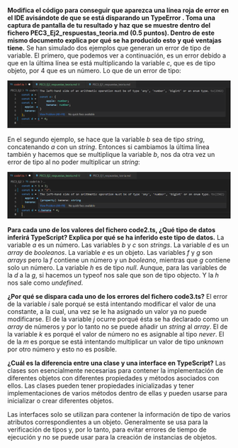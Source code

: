 **Modifica el código para conseguir que aparezca una línea roja de error en el IDE avisándote de que se está disparando un TypeError . Toma una captura de pantalla de tu resultado y haz que se muestre dentro del fichero PEC3_Ej2_respuestas_teoria.md (0.5 puntos). Dentro de este mismo documento explica por qué se ha producido esto y qué ventajas tiene.**
Se han simulado dos ejemplos que generan un error de tipo de variable. El primero, que podemos ver a continuación, es un error debido a que en la última línea se está multiplicando la variable *c*, que es de tipo objeto, por 4 que es un número. Lo que de un error de tipo:

![](code1-error.png)

En el segundo ejemplo, se hace que la variable *b* sea de tipo *string*, concatenando *a* con un *string*. Entonces si cambiamos la última línea también y hacemos que se multiplique la variable *b*, nos da otra vez un error de tipo al no poder multiplicar un *string*:

![](code1-error-2.png)

**Para cada uno de los valores del fichero code2.ts, ¿Qué tipo de datos inferirá TypeScript? Explica por qué se ha inferido este tipo de datos.**
La variable *a* es un número. Las variables *b* y *c* son *strings*. La variable *d* es un *array* de *booleanos*. La variable *e* es un objeto. Las variables *f* y *g* son *arrays* pero la *f* contiene un número y un *booleano*, mientras que *g* contiene solo un número. La variable *h* es de tipo *null*. Aunque, para las variables de la *d* a la *g*, si hacemos un typeof nos sale que son de tipo objecto. Y la *h* nos sale como *undefined*.

**¿Por qué se dispara cada uno de los errores del fichero code3.ts?**
El error de la variable *i* sale porqué se está intentando modificar el valor de una constante, a la cual, una vez se le ha asignado un valor ya no puede modificarse.
El de la variable *j* ocurre porqué ésta se ha declarado como un *array* de números y por lo tanto no se puede añadir un *string* al *array*.
El de la variable *k* es porqué el valor de número no es asignable al tipo *never*.
El de la *m* es porque se está intentando multiplicar un valor de tipo *unknown* por otro número y esto no es posible.

**¿Cuál es la diferencia entre una clase y una interface en TypeScript?**
Las clases son esencialmente necesarias para contener la implementación de diferentes objetos con diferentes propiedades y métodos asociados con ellos. Las clases pueden tener propiedades inicializadas y tener implementaciones de varios métodos dentro de ellas y pueden usarse para inicializar o crear diferentes objetos.

Las interfaces solo se utilizan para contener la información de tipo de varios atributos correspondientes a un objeto. Generalmente se usa para la verificación de tipos y, por lo tanto, para evitar errores de tiempo de ejecución y no se puede usar para la creación de instancias de objetos.